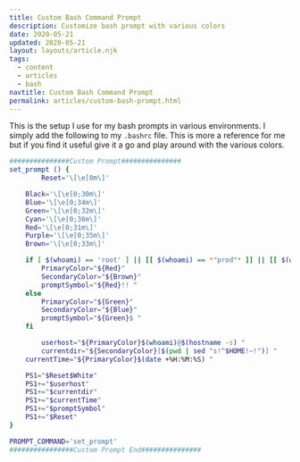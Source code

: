 ```yaml
---
title: Custom Bash Command Prompt
description: Customize bash prompt with various colors
date: 2020-05-21
updated: 2020-05-21
layout: layouts/article.njk
tags:
  - content
  - articles
  - bash
navtitle: Custom Bash Command Prompt
permalink: articles/custom-bash-prompt.html
---
```


This is the setup I use for my bash prompts in various environments. I simply add the following to my `.bashrc` file. This is more a reference for me but if you find it useful give it a go and play around with the various colors.

```bash
###############Custom Prompt###############
set_prompt () {
        Reset='\[\e[0m\]'

    Black='\[\e[0;30m\]'
    Blue='\[\e[0;34m\]'
    Green='\[\e[0;32m\]'
    Cyan='\[\e[0;36m\]'
    Red='\[\e[0;31m\]'
    Purple='\[\e[0;35m\]'
    Brown='\[\e[0;33m\]'

    if [ $(whoami) == 'root' ] || [[ $(whoami) == *"prod"* ]] || [[ $(whoami) == *"PROD"* ]]; then
        PrimaryColor="${Red}"
        SecondaryColor="${Brown}"
        promptSymbol="${Red}!! "
    else
        PrimaryColor="${Green}"
        SecondaryColor="${Blue}"
        promptSymbol="${Green}$ "
    fi

        userhost="${PrimaryColor}$(whoami)@$(hostname -s) "
        currentdir="${SecondaryColor}[$(pwd | sed "s!^$HOME!~!")] "
    currentTime="${PrimaryColor}$(date +%H:%M:%S) "

    PS1="$Reset$White"
    PS1+="$userhost"
    PS1+="$currentdir"
    PS1+="$currentTime"
    PS1+="$promptSymbol"
    PS1+="$Reset"
}

PROMPT_COMMAND='set_prompt'
################Custom Prompt End###############
```
